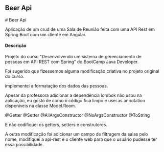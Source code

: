 <h2>Beer Api</h2>
# Beer Api


Aplicação de um crud de uma Sala de Reunião feita com uma API Rest em Spring Boot com um cliente em Angular.

#### Descrição

Projeto do curso "Desenvolvendo um sistema de gerenciamento de pessoas em API REST com Spring" do BootCamp Java Developer.

Foi sugerido que fizessemos alguma modificação criativa no projeto original do curso.


implementei a formatação dos dados das pessoas.


Apesar da professora adicionar a dependência lombok não usou na aplicação, eu gosto de como o código fica limpo e usei as annotation disponiveis na classe Model.Room.

@Getter
@Setter
@AllArgsConstructor
@NoArgsConstructor
@ToString

E não codifiquei os getters, setters e construtores.

A outra modificação foi adicionar um campo de filtragem da salas pelo nome, modifiquei a api-rest e o cliente web para que o usuário pudesse ter essa possibilidade.
